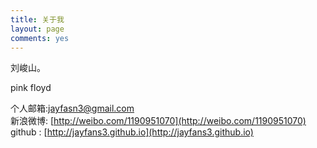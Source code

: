 ```yaml
---
title: 关于我
layout: page
comments: yes
---
```


刘峻山。

pink  floyd

个人邮箱:jayfasn3@gmail.com      
新浪微博: [http://weibo.com/1190951070](http://weibo.com/1190951070)      
github : [http://jayfans3.github.io](http://jayfans3.github.io)      